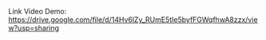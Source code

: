 Link Video Demo: 
https://drive.google.com/file/d/14Hv6lZy_RUmE5tIe5byfFGWqfhwA8zzx/view?usp=sharing
